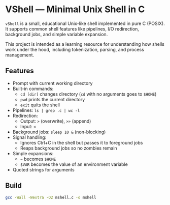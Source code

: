 # VShell — Minimal Unix Shell in C

`vShell` is a small, educational Unix-like shell implemented in pure C (POSIX).  
It supports common shell features like pipelines, I/O redirection, background jobs, and simple variable expansion.

This project is intended as a learning resource for understanding how shells work under the hood, including tokenization, parsing, and process management.

## Features

- Prompt with current working directory
- Built-in commands:
  - `cd [dir]` changes directory (`cd` with no arguments goes to `$HOME`)
  - `pwd` prints the current directory
  - `exit` quits the shell
- Pipelines: `ls | grep .c | wc -l`
- Redirection:
  - Output: `>` (overwrite), `>>` (append)
  - Input: `<`
- Background jobs: `sleep 10 &` (non-blocking)
- Signal handling:
  - Ignores Ctrl+C in the shell but passes it to foreground jobs
  - Reaps background jobs so no zombies remain
- Simple expansions:
  - `~` becomes `$HOME`
  - `$VAR` becomes the value of an environment variable
- Quoted strings for arguments

## Build

```bash
gcc -Wall -Wextra -O2 mshell.c -o mshell
